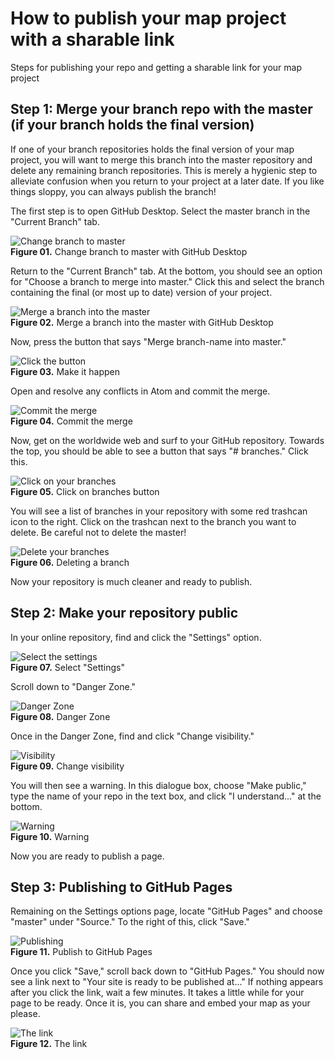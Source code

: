 # How to publish your map project with a sharable link

Steps for publishing your repo and getting a sharable link for your map project

## Step 1: Merge your branch repo with the master (if your branch holds the final version)

If one of your branch repositories holds the final version of your map project, you will want to merge this branch into the master repository and delete any remaining branch repositories. This is merely a hygienic step to alleviate confusion when you return to your project at a later date. If you like things sloppy, you can always publish the branch!

The first step is to open GitHub Desktop. Select the master branch in the "Current Branch" tab.

![Change branch to master](img/select-branch.png)  
**Figure 01.** Change branch to master with GitHub Desktop

Return to the "Current Branch" tab. At the bottom, you should see an option for "Choose a branch to merge into master." Click this and select the branch containing the final (or most up to date) version of your project.

![Merge a branch into the master](img/merge-to-master.png)  
**Figure 02.** Merge a branch into the master with GitHub Desktop

Now, press the button that says "Merge branch-name into master."

![Click the button](img/merge-new-stuff.png)  
**Figure 03.** Make it happen

Open and resolve any conflicts in Atom and commit the merge.

![Commit the merge](img/commit-merge.png)  
**Figure 04.** Commit the merge

Now, get on the worldwide web and surf to your GitHub repository. Towards the top, you should be able to see a button that says "# branches." Click this.

![Click on your branches](img/branches-button.png)  
**Figure 05.** Click on branches button

You will see a list of branches in your repository with some red trashcan icon to the right. Click on the trashcan next to the branch you want to delete. Be careful not to delete the master!

![Delete your branches](img/delete-branch.png)  
**Figure 06.** Deleting a branch

Now your repository is much cleaner and ready to publish.

## Step 2: Make your repository public

In your online repository, find and click the "Settings" option.

![Select the settings](img/settings.png)  
**Figure 07.** Select "Settings"

Scroll down to "Danger Zone."

![Danger Zone](img/Loggins_-_Danger_Zone_single_cover.png)  
**Figure 08.** Danger Zone

Once in the Danger Zone, find and click "Change visibility."

![Visibility](img/change-viz.png)  
**Figure 09.** Change visibility

You will then see a warning. In this dialogue box, choose "Make public," type the name of your repo in the text box, and click "I understand..." at the bottom.

![Warning](img/warning.png)  
**Figure 10.** Warning

Now you are ready to publish a page.

## Step 3: Publishing to GitHub Pages

Remaining on the Settings options page, locate "GitHub Pages" and choose "master" under "Source." To the right of this, click "Save."

![Publishing](img/publish-page.png)  
**Figure 11.** Publish to GitHub Pages

Once you click "Save," scroll back down to "GitHub Pages." You should now see a link next to "Your site is ready to be published at..." If nothing appears after you click the link, wait a few minutes. It takes a little while for your page to be ready. Once it is, you can share and embed your map as your please.

![The link](img/all-ready.png)  
**Figure 12.** The link
